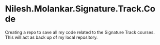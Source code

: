 # Nilesh.Molankar.Signature.Track.Code
Creating a repo to save all my code related to the Signature Track courses. This will act as back up of my local repository.
